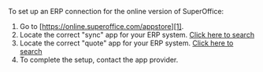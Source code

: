 <!-- markdownlint-disable-file MD041 -->
To set up an ERP connection for the online version of SuperOffice:

1. Go to [https://online.superoffice.com/appstore][1].
2. Locate the correct &quot;sync&quot; app for your ERP system. [Click here to search][2]
3. Locate the correct &quot;quote&quot; app for your ERP system. [Click here to search][3]
4. To complete the setup, contact the app provider.

<!-- Referenced links -->
[1]: https://online.superoffice.com/appstore
[2]: https://online.superoffice.com/appstore/app/search?phrase=sync
[3]: https://online.superoffice.com/appstore/app/search?phrase=quote

